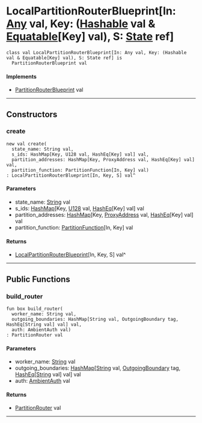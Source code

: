 # LocalPartitionRouterBlueprint\[In: [Any](builtin-Any) val, Key: ([Hashable](collections-Hashable) val & [Equatable](builtin-Equatable)\[Key\] val), S: [State](wallaroo-core-state-State) ref\]

```pony
class val LocalPartitionRouterBlueprint[In: Any val, Key: (Hashable val & Equatable[Key] val), S: State ref] is
  PartitionRouterBlueprint val
```

#### Implements

* [PartitionRouterBlueprint](wallaroo-core-topology-PartitionRouterBlueprint) val

---

## Constructors

### create

```pony
new val create(
  state_name: String val,
  s_ids: HashMap[Key, U128 val, HashEq[Key] val] val,
  partition_addresses: HashMap[Key, ProxyAddress val, HashEq[Key] val] val,
  partition_function: PartitionFunction[In, Key] val)
: LocalPartitionRouterBlueprint[In, Key, S] val^
```
#### Parameters

*   state_name: [String](builtin-String) val
*   s_ids: [HashMap](collections-HashMap)\[Key, [U128](builtin-U128) val, [HashEq](collections-HashEq)\[Key\] val\] val
*   partition_addresses: [HashMap](collections-HashMap)\[Key, [ProxyAddress](wallaroo-core-topology-ProxyAddress) val, [HashEq](collections-HashEq)\[Key\] val\] val
*   partition_function: [PartitionFunction](wallaroo-core-topology-PartitionFunction)\[In, Key\] val

#### Returns

* [LocalPartitionRouterBlueprint](wallaroo-core-topology-LocalPartitionRouterBlueprint)\[In, Key, S\] val^

---

## Public Functions

### build_router

```pony
fun box build_router(
  worker_name: String val,
  outgoing_boundaries: HashMap[String val, OutgoingBoundary tag, HashEq[String val] val] val,
  auth: AmbientAuth val)
: PartitionRouter val
```
#### Parameters

*   worker_name: [String](builtin-String) val
*   outgoing_boundaries: [HashMap](collections-HashMap)\[[String](builtin-String) val, [OutgoingBoundary](wallaroo-core-boundary-OutgoingBoundary) tag, [HashEq](collections-HashEq)\[[String](builtin-String) val\] val\] val
*   auth: [AmbientAuth](builtin-AmbientAuth) val

#### Returns

* [PartitionRouter](wallaroo-core-topology-PartitionRouter) val

---

